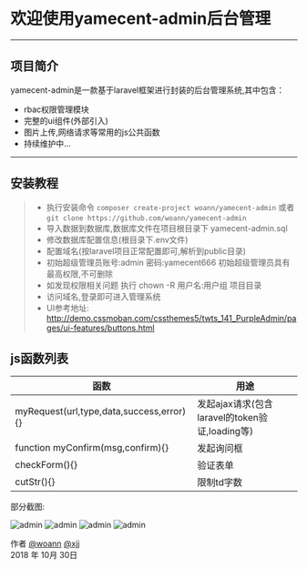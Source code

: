 # 欢迎使用yamecent-admin后台管理

------
## 项目简介
yamecent-admin是一款基于laravel框架进行封装的后台管理系统,其中包含：

 * rbac权限管理模块
 * 完整的ui组件(外部引入)
 * 图片上传,网络请求等常用的js公共函数
 * 持续维护中...


------
## 安装教程
> * 执行安装命令 `composer create-project woann/yamecent-admin` 或者 `git clone https://github.com/woann/yamecent-admin`
> * 导入数据到数据库,数据库文件在项目根目录下 yamecent-admin.sql
> * 修改数据库配置信息(根目录下.env文件)
> * 配置域名(按laravel项目正常配置即可,解析到public目录)
> * 初始超级管理员账号:admin 密码:yamecent666 初始超级管理员具有最高权限,不可删除
> * 如发现权限相关问题 执行 chown -R 用户名:用户组 项目目录
> * 访问域名,登录即可进入管理系统
> * UI参考地址: http://demo.cssmoban.com/cssthemes5/twts_141_PurpleAdmin/pages/ui-features/buttons.html

## js函数列表

| 函数 | 用途 |
| -------- | -------- |
| myRequest(url,type,data,success,error){} | 发起ajax请求(包含laravel的token验证,loading等) |
| function myConfirm(msg,confirm){} | 发起询问框 |
| checkForm(){} | 验证表单 |
| cutStr(){} | 限制td字数 |

[1]: https://www.woann.cn
[2]: http://xjj.woann.cn

部分截图:

![admin](https://www.woann.cn/data/uploads/20181030/58f690bb811c62f417c7d3deb8508e7d.png)
![admin](https://www.woann.cn/data/uploads/20181030/64edd12357e3d5012efd8aba1d71da69.png)
![admin](https://www.woann.cn/data/uploads/20181031/963a14bd20bcdd8fcb5a2e0cd5be2111.png)
![admin](https://www.woann.cn/data/uploads/20181031/366b35386620019dbe1052a3eee7b924.png)

作者 [@woann][1]  [@xjj][2]   
2018 年 10月 30日    
